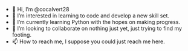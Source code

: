 - 👋 Hi, I’m @cocalvert28
- 👀 I’m interested in learning to code and develop a new skill set.
- 🌱 I’m currently learning Python with the hopes on making progress.
- 💞️ I’m looking to collaborate on nothing just yet, just trying to find my footing.
- 📫 How to reach me, I suppose you could just reach me here.

<!---
cocalvert28/cocalvert28 is a ✨ special ✨ repository because its `README.md` (this file) appears on your GitHub profile.
You can click the Preview link to take a look at your changes.
--->
